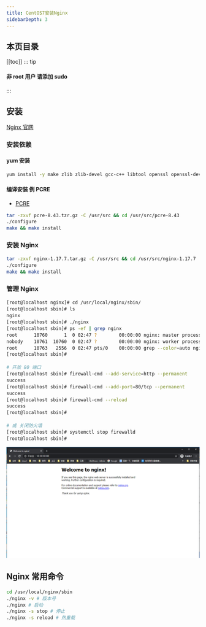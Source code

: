 ```yaml
---
title: CentOS7安装Nginx
sidebarDepth: 3
---
```


## 本页目录

[[toc]]
::: tip

#### 非 root 用户 请添加 sudo

:::

## 安装

[Nginx 官网](http://nginx.org/)

### 安装依赖

#### yum 安装

```sh
yum install -y make zlib zlib-devel gcc-c++ libtool openssl openssl-devel
```

#### 编译安装 例 PCRE

-   [PCRE](https://sourceforge.net/projects/pcre/files/pcre/)

```sh
tar -zxvf pcre-8.43.tzr.gz -C /usr/src && cd /usr/src/pcre-8.43
./configure
make && make install
```

### 安装 Nginx

```sh
tar -zxvf nginx-1.17.7.tar.gz -C /usr/src && cd /usr/src/nginx-1.17.7
./configure
make && make install
```

### 管理 Nginx

```sh
[root@localhost nginx]# cd /usr/local/nginx/sbin/
[root@localhost sbin]# ls
nginx
[root@localhost sbin]# ./nginx
[root@localhost sbin]# ps -ef | grep nginx
root      10760      1  0 02:47 ?        00:00:00 nginx: master process ./nginx
nobody    10761  10760  0 02:47 ?        00:00:00 nginx: worker process
root      10763   2556  0 02:47 pts/0    00:00:00 grep --color=auto nginx
[root@localhost sbin]#

# 开放 80 端口
[root@localhost sbin]# firewall-cmd --add-service=http --permanent
success
[root@localhost sbin]# firewall-cmd --add-port=80/tcp --permanent
success
[root@localhost sbin]# firewall-cmd --reload
success
[root@localhost sbin]#

# 或 关闭防火墙
[root@localhost sbin]# systemctl stop firewalld
[root@localhost sbin]#
```

![Nginx](./static/nginx.png)

## Nginx 常用命令

```sh
cd /usr/local/nginx/sbin
./nginx -v # 版本号
./nginx # 启动
./nginx -s stop # 停止
./nginx -s reload # 热重载
```

<Valine />
